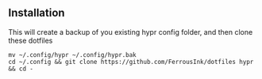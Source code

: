 ## Installation
This will create a backup of you existing hypr config folder, and then clone these dotfiles
```
mv ~/.config/hypr ~/.config/hypr.bak
cd ~/.config && git clone https://github.com/FerrousInk/dotfiles hypr && cd -
```
